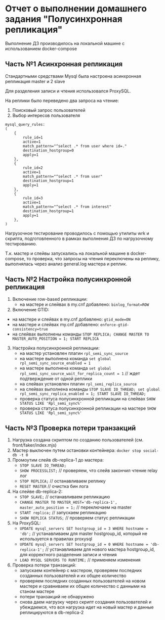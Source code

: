 # Отчет о выполнении домашнего задания "Полусинхронная репликация"
Выполнение ДЗ производилось на локальной машине с использованием docker-compose
## Часть №1 Асинхронная репликация

Стандартными средствами Mysql была настроена асинхронная репликация master и 2 slave  

Для разделения записи и чтения использовался ProxySQL.  

На реплики было переведено два запроса на чтение:
1. Поисковый запрос пользователей
2. Выбор интересов пользователя
```
mysql_query_rules:
(
    {
        rule_id=1
        active=1
        match_pattern="^select .* from user where id=."
        destination_hostgroup=0
        apply=1
    },
    {
        rule_id=2
        active=1
        match_pattern="^select .* from user"
        destination_hostgroup=1
        apply=1
    },
    {
        rule_id=3
        active=1
        match_pattern="^select .* from interest"
        destination_hostgroup=1
        apply=1
    },
)
```
Нагрузочное тестирование проводилось с помощью утилиты wrk и скрипта, подготовленного в рамках выполнения ДЗ по нагрузочному тестированию.

Т.к. мастер и слейвы запускались на локальной машине в docker-compose, то проверка, что запросы на чтения переключены на реплику, выполнялась через анализ general.log мастера и реплик.

## Часть №2 Настройка полусинхронной репликация
1. Включение row-based репликации:
   - на мастере и слейвах в my.cnf добавлено: ```binlog_format=ROW```
2.  Включение GTID:
   - на мастере и слейвах в my.cnf добавлено: ```gtid_mode=ON```
   - на мастере и слейвах my.cnf добавлено: ```enforce-gtid-consistency=true```
   - на слейвах выполнены команды ```STOP REPLICA; CHANGE MASTER TO MASTER_AUTO_POSITION = 1; START REPLICA```
3. Настройка полуcинхронной репликации:
   - на мастер установлен плагин ```rpl_semi_sync_source```
   - на мастере выполнена команда ```set global rpl_semi_sync_source_enabled = 1```
   - на мастере выполнена команда ```set global rpl_semi_sync_source_wait_for_replica_count = 1``` // ждет подтверждение от одной реплики
   - на слейвах установлен плагин ```rpl_semi_replica_source```
   - на слейвах выполнена команды ```STOP SLAVE IO_THREAD; set global rpl_semi_sync_replica_enabled = 1; START SLAVE IO_THREAD;```
   - проверка статуса полуcинхронной репликации на слейвах ```SHOW STATUS LIKE 'Rpl_semi_sync%'```
   - проверка статуса полуcинхронной репликации на мастере ```SHOW STATUS LIKE 'Rpl_semi_sync%'```

## Часть №3 Проверка потери транзакций
1. Нагрузка создана скриптом по созданию пользователей (см. front/faker/index.mjs)
2. Мастер выключен путем остановки контейнера: ```docker stop social-db -t 0```
3. Промоутим слейв db-replica-1 до мастера:
   - ```STOP SLAVE IO_THREAD;```
   - ```SHOW PROCESSLIST;``` // проверяем, что слейв закончил чтение relay лог
   - ```STOP REPLICA;``` // останавливаем реплику
   - ```RESET MASTER``` // очистка бин лога
4. На слейве db-replica-2:
   - ```STOP SLAVE;``` // останавливаем репликацию 
   - ```CHANGE MASTER TO MASTER_HOST='db-replica-1', master_auto_position = 1;``` // переключаем на master
   - ```START replica;``` // запускаем репликацию
   - ```SHOW REPLICA STATUS;``` // проверяем статус репликации
5. На ProxySQL:
   - ```UPDATE mysql_servers SET hostgroup_id = 3 WHERE hostname = 'db';``` // устанавливаем для master hostgroup_id, который не используется в правилах proxysql
   - ```UPDATE mysql_servers SET hostgroup_id = 0 WHERE hostname = 'db-replica-1';``` // устанавливаем для нового мастера hostgroup_id, для корректного разделения записи и чтения
   - ```LOAD MYSQL SERVERS TO RUNTIME;``` // применяем изменения
6. Проверка потери транзакций: 
   - запускаем контейнер с мастером, проверяем последних созданных пользователей и их общее количество
   - проверяем последних созданных пользователей на новом мастере и сравниваем их общее количество с данными на станом мастере
   - потери транзакций не обнаружено
   - снова даем нагрузку через скрипт создания пользователей и убеждаемся, что вся нагрузка идет на новый мастер и данные реплицируются в db-replica-2

